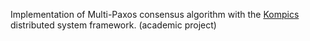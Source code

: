 Implementation of Multi-Paxos consensus algorithm with the [Kompics](http://kompics.sics.se/trac) 
distributed system framework. (academic project)
